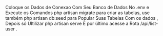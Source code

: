 Coloque os Dados de Conexao Com Seu Banco de Dados No .env e Execute os Comandos php artisan migrate para criar as tabelas, use também php artisan db:seed  para Popular Suas Tabelas Com os dados , Depois só Ultilizar php artisan serve
E por último acesse a Rota /api/list-user .
